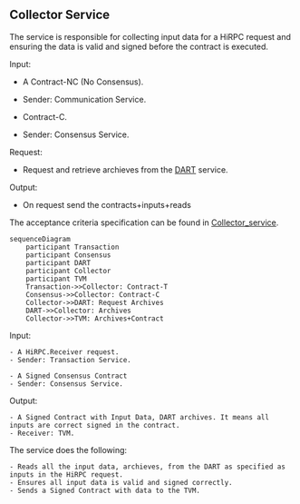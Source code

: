 ## Collector Service

The service is responsible for collecting input data for a HiRPC request and ensuring the data is valid and signed before the contract is executed.

Input:
  - A Contract-NC (No Consensus).
  - Sender: Communication Service.

  - Contract-C.
  - Sender: Consensus Service.

Request:
  - Request and retrieve archieves from the [DART](/documents/architecture/DART.md) service.

Output:
  - On request send the contracts+inputs+reads

The acceptance criteria specification can be found in [Collector_service](/bdd/tagion/testbench/services/Collector_service.md).

```mermaid
sequenceDiagram
    participant Transaction
    participant Consensus
    participant DART 
    participant Collector
    participant TVM 
    Transaction->>Collector: Contract-T 
    Consensus->>Collector: Contract-C
    Collector->>DART: Request Archives
    DART->>Collector: Archives
    Collector->>TVM: Archives+Contract

```

Input:

    - A HiRPC.Receiver request.
    - Sender: Transaction Service.

    - A Signed Consensus Contract
    - Sender: Consensus Service.

 Output:

    - A Signed Contract with Input Data, DART archives. It means all inputs are correct signed in the contract. 
    - Receiver: TVM.


 The service does the following:

    - Reads all the input data, archieves, from the DART as specified as inputs in the HiRPC request.
    - Ensures all input data is valid and signed correctly.
    - Sends a Signed Contract with data to the TVM.